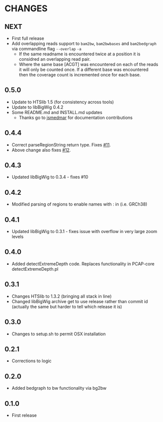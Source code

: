 # CHANGES

## NEXT

- First full release
- Add overlapping reads support to `bam2bw`, `bam2bwbases` and `bam2bedgraph` via commandline flag `--overlap` `-a`
  - If the same readname is encountered twice at a position it is considred an overlapping read pair.
  - Where the same base [ACGT] was encountered on each of the reads it will only be counted once. If a different base was encountered then the coverage count is incremented once for each base.

## 0.5.0

-   Update to HTSlib 1.5 (for consistency across tools)
-   Update to libBigWig 0.4.2
-   Some README.md and INSTALL.md updates
    -   Thanks go to [jsmedmar](https://github.com/jsmedmar) for documentation contributions

## 0.4.4

* Correct parseRegionString return type. Fixes [#11](https://github.com/cancerit/cgpBigWig/issues/11).
* Above change also fixes [#12](https://github.com/cancerit/cgpBigWig/issues/12).

## 0.4.3

* Updated libBigWig to 0.3.4 - fixes #10

## 0.4.2

* Modified parsing of regions to enable names with : in (i.e. GRCh38)

## 0.4.1

* Updated libBigWig to 0.3.1 - fixes issue with overflow in very large zoom levels

## 0.4.0

* Added detectExtremeDepth code. Replaces functionality in PCAP-core detectExtremeDepth.pl

## 0.3.1

* Changes HTSlib to 1.3.2 (bringing all stack in line)
* Changed libBigWig archive get to use release rather than commit id (actually the same but harder to tell which release it is)

## 0.3.0

* Changes to setup.sh to permit OSX installation

## 0.2.1
* Corrections to logic


## 0.2.0

* Added bedgraph to bw functionality via bg2bw

## 0.1.0

* First release
